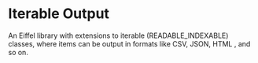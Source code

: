 Iterable Output
===============

An Eiffel library with extensions to iterable (READABLE_INDEXABLE) classes, where items can be output in formats like CSV, JSON, HTML <table>, and so on.
